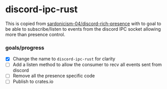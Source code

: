 # discord-ipc-rust

This is copied from [sardonicism-04/discord-rich-presence](https://github.com/sardonicism-04/discord-rich-presence) with to goal to be able to subscribe/listen to events from the discord IPC socket allowing more than presence control.

### goals/progress
- [x] Change the name to `discord-ipc-rust` for clarity
- [ ] Add a listen method to allow the consumer to recv all events sent from discord
- [ ] Remove all the presence specific code
- [ ] Publish to crates.io
